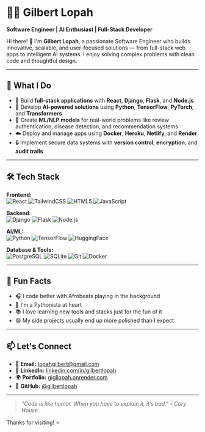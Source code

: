 # 👨‍💻 Gilbert Lopah

**Software Engineer | AI Enthusiast | Full-Stack Developer**

Hi there! 👋 I'm **Gilbert Lopah**, a passionate Software Engineer who builds innovative, scalable, and user-focused solutions — from full-stack web apps to intelligent AI systems. I enjoy solving complex problems with clean code and thoughtful design.

---

## 💼 What I Do

- 🚀 Build **full-stack applications** with **React**, **Django**, **Flask**, and **Node.js**
- 🤖 Develop **AI-powered solutions** using **Python**, **TensorFlow**, **PyTorch**, and **Transformers**
- 🧠 Create **ML/NLP models** for real-world problems like review authentication, disease detection, and recommendation systems
- ☁️ Deploy and manage apps using **Docker**, **Heroku**, **Netlify**, and **Render**
- 🔒 Implement secure data systems with **version control**, **encryption**, and **audit trails**

---

## 🛠 Tech Stack

**Frontend:**  
![React](https://img.shields.io/badge/-React-61DAFB?style=flat&logo=react) ![TailwindCSS](https://img.shields.io/badge/-Tailwind-06B6D4?style=flat&logo=tailwindcss) ![HTML5](https://img.shields.io/badge/-HTML5-E34F26?style=flat&logo=html5) ![JavaScript](https://img.shields.io/badge/-JavaScript-F7DF1E?style=flat&logo=javascript)

**Backend:**  
![Django](https://img.shields.io/badge/-Django-092E20?style=flat&logo=django) ![Flask](https://img.shields.io/badge/-Flask-000000?style=flat&logo=flask) ![Node.js](https://img.shields.io/badge/-Node.js-339933?style=flat&logo=node.js)

**AI/ML:**  
![Python](https://img.shields.io/badge/-Python-3776AB?style=flat&logo=python) ![TensorFlow](https://img.shields.io/badge/-TensorFlow-FF6F00?style=flat&logo=tensorflow) ![HuggingFace](https://img.shields.io/badge/-Transformers-FCC624?style=flat&logo=huggingface)

**Database & Tools:**  
![PostgreSQL](https://img.shields.io/badge/-PostgreSQL-336791?style=flat&logo=postgresql) ![SQLite](https://img.shields.io/badge/-SQLite-003B57?style=flat&logo=sqlite) ![Git](https://img.shields.io/badge/-Git-F05032?style=flat&logo=git) ![Docker](https://img.shields.io/badge/-Docker-2496ED?style=flat&logo=docker)

---


## 🧠 Fun Facts

- 🎧 I code better with Afrobeats playing in the background
- 🐍 I'm a Pythonista at heart
- 📚 I love learning new tools and stacks just for the fun of it
- 😄 My side projects usually end up more polished than I expect

---

## 📫 Let's Connect

- 📩 **Email:** lopahgilbert@gmail.com  
- 💼 **LinkedIn:** [linkedin.com/in/gilbertlopah](https://linkedin.com/in/gilbertlopah)  
- 🌍 **Portfolio:** [gigilopah.onrender.com](https://gigilopah.onrender.com)  
- 🐙 **GitHub:** [@gilbertlopah](https://github.com/Gigi-Lopa)

---

> *"Code is like humor. When you have to explain it, it’s bad." – Cory House*

Thanks for visiting! ⭐
